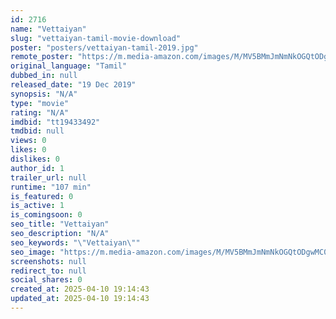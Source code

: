 ```yaml
---
id: 2716
name: "Vettaiyan"
slug: "vettaiyan-tamil-movie-download"
poster: "posters/vettaiyan-tamil-2019.jpg"
remote_poster: "https://m.media-amazon.com/images/M/MV5BMmJmNmNkOGQtODgwMC00YmVjLWJkZDktMzA0OWZjMDNlMzg3XkEyXkFqcGdeQXVyMTI5ODA0MTYw._V1_SX300.jpg"
original_language: "Tamil"
dubbed_in: null
released_date: "19 Dec 2019"
synopsis: "N/A"
type: "movie"
rating: "N/A"
imdbid: "tt19433492"
tmdbid: null
views: 0
likes: 0
dislikes: 0
author_id: 1
trailer_url: null
runtime: "107 min"
is_featured: 0
is_active: 1
is_comingsoon: 0
seo_title: "Vettaiyan"
seo_description: "N/A"
seo_keywords: "\"Vettaiyan\""
seo_image: "https://m.media-amazon.com/images/M/MV5BMmJmNmNkOGQtODgwMC00YmVjLWJkZDktMzA0OWZjMDNlMzg3XkEyXkFqcGdeQXVyMTI5ODA0MTYw._V1_SX300.jpg"
screenshots: null
redirect_to: null
social_shares: 0
created_at: 2025-04-10 19:14:43
updated_at: 2025-04-10 19:14:43
---
```


